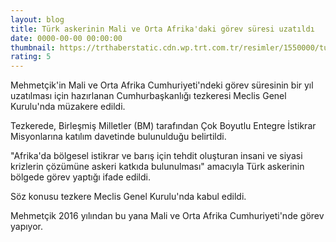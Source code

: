 ```yaml
--- 
layout: blog
title: Türk askerinin Mali ve Orta Afrika'daki görev süresi uzatıldı
date: 0000-00-00 00:00:00
thumbnail: https://trthaberstatic.cdn.wp.trt.com.tr/resimler/1550000/turk-askeri-msb-1550294.jpg
rating: 5
---
```

<p>
	Mehmetçik'in Mali ve Orta Afrika Cumhuriyeti'ndeki görev süresinin bir yıl uzatılması için hazırlanan Cumhurbaşkanlığı tezkeresi Meclis Genel Kurulu'nda müzakere edildi.</p>
<p>
	Tezkerede, Birleşmiş Milletler (BM) tarafından Çok Boyutlu Entegre İstikrar Misyonlarına katılım davetinde bulunulduğu belirtildi.</p>
<p>
	"Afrika'da bölgesel istikrar ve barış için tehdit oluşturan insani ve siyasi krizlerin çözümüne askeri katkıda bulunulması" amacıyla Türk askerinin bölgede görev yaptığı ifade edildi.</p>
<p>
	Söz konusu tezkere Meclis Genel Kurulu'nda kabul edildi.</p>
<p>
	Mehmetçik 2016 yılından bu yana Mali ve Orta Afrika Cumhuriyeti'nde görev yapıyor.</p>
